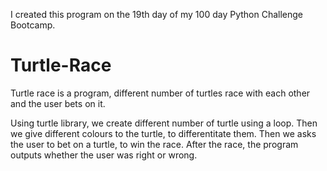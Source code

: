 I created this program on the 19th day of my 100 day Python Challenge Bootcamp.

# Turtle-Race
Turtle race is a program, different number of turtles race with each other and the user bets on it.

Using turtle library, we create different number of turtle using a loop.
Then we give different colours to the turtle, to differentitate them.
Then we asks the user to bet on a turtle, to win the race.
After the race, the program outputs whether the user was right or wrong.
